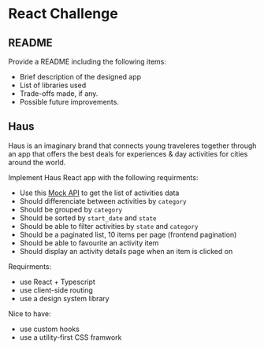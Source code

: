# React Challenge 

## README
Provide a README including the following items:

- Brief description of the designed app
- List of libraries used
- Trade-offs made, if any.
- Possible future improvements.

## Haus
Haus is an imaginary brand that connects young traveleres
together through an app that offers the best deals for experiences & day activities for cities around the world.

Implement Haus React app with the following requirments:

- Use this [Mock API](https://react-challenge.getsandbox.com/activities) to get the list of activities data
- Should differenciate between activities by `category`
- Should be grouped by `category`
- Should be sorted by `start_date` and `state`
- Should be able to filter activities by `state` and `category`
- Should be a paginated list, 10 items per page (frontend pagination)
- Should be able to favourite an activity item
- Should display an activity details page when an item is clicked on

Requirments:
- use React + Typescript
- use client-side routing
- use a design system library

Nice to have:
- use custom hooks
- use a utility-first CSS framwork

